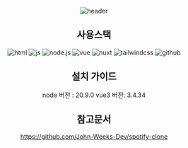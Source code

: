 <div align=center>
  
![header](https://capsule-render.vercel.app/api?type=venom&color=1db954&height=260&section=header&text=Spotify%20Clone&fontSize=90&fontColor=191919)

## 사용스택
![html](https://img.shields.io/badge/HTML5-E34F26?style=for-the-badge&logo=html5&logoColor=white)
![js](https://img.shields.io/badge/JavaScript-F7DF1E?style=for-the-badge&logo=JavaScript&logoColor=white)
![node.js](https://img.shields.io/badge/Node.js-43853D?style=for-the-badge&logo=node.js&logoColor=white)
![vue](https://img.shields.io/badge/Vue.js-35495E?style=for-the-badge&logo=vue.js&logoColor=4FC08D)
![nuxt](https://img.shields.io/badge/Nuxtjs-1db954?style=flat&logo=Nuxt.js&logoColor=#00DC82)
![tailwindcss](https://img.shields.io/badge/Tailwind_CSS-38B2AC?style=for-the-badge&logo=tailwind-css&logoColor=white)
![github](https://img.shields.io/badge/GitHub-100000?style=for-the-badge&logo=github&logoColor=white)

## 설치 가이드
node 버전 : 20.9.0
vue3 버전: 3.4.34

## 참고문서
https://github.com/John-Weeks-Dev/spotify-clone

</div>